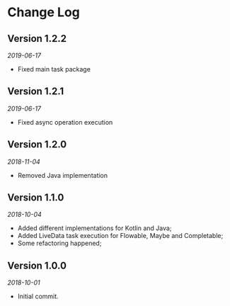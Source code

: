 Change Log
==========
## Version 1.2.2

_2019-06-17_

* Fixed main task package


## Version 1.2.1

_2019-06-17_

* Fixed async operation execution


## Version 1.2.0

_2018-11-04_

* Removed Java implementation


## Version 1.1.0

_2018-10-04_

 * Added different implementations for Kotlin and Java;
 * Added LiveData task execution for Flowable, Maybe and Completable;
 * Some refactoring happened;
 
 
## Version 1.0.0

_2018-10-01_

* Initial commit.



